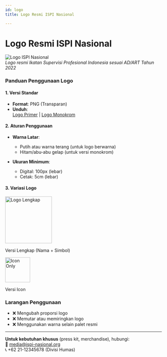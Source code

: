 ```yaml
---
id: logo
title: Logo Resmi ISPI Nasional

---
```


# Logo Resmi ISPI Nasional

![Logo ISPI Nasional](/img/logo-ispi.png)  
*Logo resmi Ikatan Supervisi Profesional Indonesia sesuai AD/ART Tahun 2022*

### Panduan Penggunaan Logo

#### 1. Versi Standar
- **Format**: PNG (Transparan)
- **Unduh**:  
  [Logo Primer](/img/logo-ispi.png) | [Logo Monokrom](/img/logo-ispi-monochrome.png)

#### 2. Aturan Penggunaan
- **Warna Latar**: 
  - Putih atau warna terang (untuk logo berwarna)
  - Hitam/abu-abu gelap (untuk versi monokrom)
  
- **Ukuran Minimum**:
  - Digital: 100px (lebar)
  - Cetak: 5cm (lebar)

#### 3. Variasi Logo
<div class="logo-grid">
  <div>
    <img src="/img/logo-ispi-full.png" width="150" alt="Logo Lengkap"/>
    <p>Versi Lengkap (Nama + Simbol)</p>
  </div>
  <div>
    <img src="/img/logo-ispi-icon.png" width="80" alt="Icon Only"/>
    <p>Versi Icon</p>
  </div>
</div>

### Larangan Penggunaan
- ❌ Mengubah proporsi logo
- ❌ Memutar atau memiringkan logo
- ❌ Menggunakan warna selain palet resmi

---

**Untuk kebutuhan khusus** (press kit, merchandise), hubungi:  
📧 media@ispi-nasional.org  
📞 +62 21-12345678 (Divisi Humas)